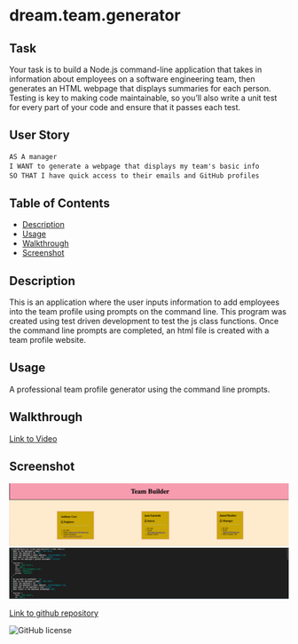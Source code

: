 # dream.team.generator

## Task

Your task is to build a Node.js command-line application that takes in information about employees on a software engineering team, then generates an HTML webpage that displays summaries for each person. Testing is key to making code maintainable, so you’ll also write a unit test for every part of your code and ensure that it passes each test.

## User Story

```md
AS A manager
I WANT to generate a webpage that displays my team's basic info
SO THAT I have quick access to their emails and GitHub profiles
```

## Table of Contents
- [Description](#Description)
- [Usage](#Usage)
- [Walkthrough](#Walkthrough)
- [Screenshot](#Screenshot)

## Description
This is an application where the user inputs information to add employees into the team profile using prompts on the command line. This program was created using test driven development to test the js class functions. Once the command line prompts are completed, an html file is created with a team profile website.

## Usage
A professional team profile generator using the command line prompts.

## Walkthrough
[Link to Video](https://drive.google.com/file/d/1iG3_J-Zpq9kd163PdK_pYrPaTYhIYp0R/view?usp=sharing)

## Screenshot
![screenshot](img/demoweb.png)
![screenshot](img/demoweb2.png)


[Link to github repository](https://github.com/acarr13/dream.team.generator)

![GitHub license](https://img.shields.io/badge/license-ISC-blue.svg)
